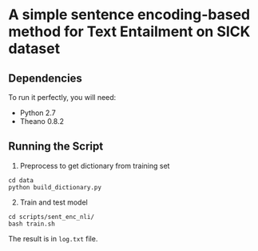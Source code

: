 # A simple sentence encoding-based method for Text Entailment on SICK dataset

## Dependencies
To run it perfectly, you will need:
* Python 2.7
* Theano 0.8.2

## Running the Script
1. Preprocess to get dictionary from training set
```
cd data
python build_dictionary.py
```

2. Train and test model
```
cd scripts/sent_enc_nli/
bash train.sh
```

The result is in `log.txt` file.